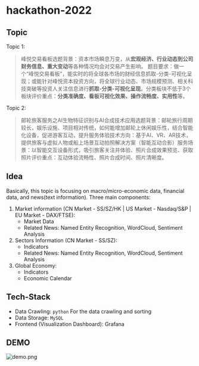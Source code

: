 # hackathon-2022

## Topic

Topic 1:

> 峰悦交易看板选题背景：资本市场瞬息万变，从**宏观经济、行业动态到公司财务信息、重大变动**等各种情况均会对交易产生影响。
> 题目要求：做一个“峰悦交易看板”，能实时的将全球各市场的财经信息抓取-分类-可视化呈现；或能针对峰悦资本投资方向，将全球行业动态、市场规模预测、相关科技突破等投资人关注信息进行**抓取-分类-可视化呈现**。分类板块不低于3个板块评价重点：**分类准确度、看板可视化效果、操作流畅度、实用性**等。

Topic 2:

> 邮轮旅客服务之AI生物特征识别与AI合成技术应用选题背景：邮轮旅行周期较长，娱乐设施、项目相对传统，如何能增加邮轮上休闲娱乐性，结合智能化设备，促进游客互动，提升服务体验技术方向：基于AI、VR、AR技术，提供旅客与虚拟人物或船上场景互动拍照解决方案（智能互动合影）服务场景：以智能交互设备形式，吸引旅客关注并体验、照片合成效果预览、获取照片评价重点：互动体验流畅性、照片合成时间、照片清晰度。

## Idea

Basically, this topic is focusing on macro/micro-economic data, financial data, and news(text information). Three main components:

1. Market information (CN Market - SS/SZ/HK | US Market - Nasdaq/S&P | EU Market - DAX/FTSE):
	* Market Data 
	* Related News: Named Entity Recognition, WordCloud, Sentiment Analysis
2. Sectors Information (CN Market - SS/SZ):
	* Indicators
	* Related News: Named Entity Recognition, WordCloud, Sentiment Analysis
3. Global Economy:
	* Indicators
	* Economic Calendar 

## Tech-Stack

* Data Crawling: `python` For the data crawling and sorting
* Data Storage: `MySQL`
* Frontend (Visualization Dashboard): Grafana 


## DEMO

![demo.png](https://s2.loli.net/2022/11/20/oQFa6WYDTdy9AXP.png)
